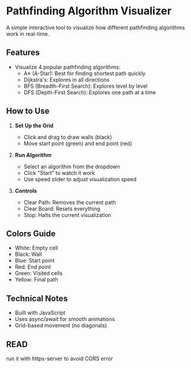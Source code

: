 # Pathfinding Algorithm Visualizer

A simple interactive tool to visualize how different pathfinding algorithms work in real-time.

## Features

- Visualize 4 popular pathfinding algorithms:
  - A* (A-Star): Best for finding shortest path quickly
  - Dijkstra's: Explores in all directions
  - BFS (Breadth-First Search): Explores level by level
  - DFS (Depth-First Search): Explores one path at a time

## How to Use

1. **Set Up the Grid**
   - Click and drag to draw walls (black)
   - Move start point (green) and end point (red)

2. **Run Algorithm**
   - Select an algorithm from the dropdown
   - Click "Start" to watch it work
   - Use speed slider to adjust visualization speed

3. **Controls**
   - Clear Path: Removes the current path
   - Clear Board: Resets everything
   - Stop: Halts the current visualization

## Colors Guide
- White: Empty cell
- Black: Wall
- Blue: Start point
- Red: End point
- Green: Visited cells
- Yellow: Final path

## Technical Notes
- Built with JavaScript
- Uses async/await for smooth animations
- Grid-based movement (no diagonals)


## READ
run it with https-server to avoid CORS error